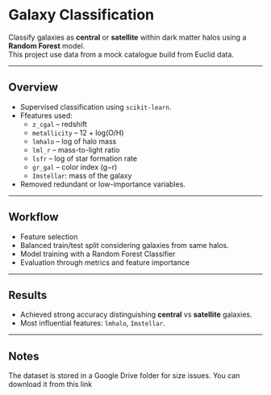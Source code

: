 # Galaxy Classification

Classify galaxies as **central** or **satellite** within dark matter halos using a **Random Forest** model.  
This project use data from a mock catalogue build from Euclid data. 

---

## Overview
- Supervised classification using `scikit-learn`.  
- Ffeatures used:
  - `z_cgal` – redshift  
  - `metallicity` – 12 + log(O/H)  
  - `lmhalo` – log of halo mass  
  - `lml_r` – mass-to-light ratio  
  - `lsfr` – log of star formation rate  
  - `gr_gal` – color index (g−r)
  - `Imstellar`: mass of the galaxy
- Removed redundant or low-importance variables.

---

##  Workflow 
- Feature selection
- Balanced train/test split considering galaxies from same halos.  
- Model training with a Random Forest Classifier  
- Evaluation through metrics and feature importance 

---

##  Results
- Achieved strong accuracy distinguishing **central** vs **satellite** galaxies.  
- Most influential features: `lmhalo`, `Imstellar`.

---

##  Notes
The dataset is stored in a Google Drive folder for size issues. You can download it from this link 

